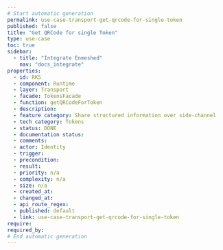 ```yaml
---
# Start automatic generation
permalink: use-case-transport-get-qrcode-for-single-token
published: false
title: "Get QRCode for single Token"
type: use-case
toc: true
sidebar:
  - title: "Integrate Enmeshed"
    nav: "docs_integrate"
properties:
  - id: RK5
  - component: Runtime
  - layer: Transport
  - facade: TokensFacade
  - function: getQRCodeForToken
  - description:
  - feature category: Share structured information over side-channel
  - tech category: Tokens
  - status: DONE
  - documentation status:
  - comments:
  - actor: Identity
  - trigger:
  - precondition:
  - result:
  - priority: n/a
  - complexity: n/a
  - size: n/a
  - created_at:
  - changed_at:
  - api_route_regex:
  - published: default
  - link: use-case-transport-get-qrcode-for-single-token
require:
required_by:
# End automatic generation
---
```

